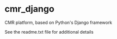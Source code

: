 # cmr_django
CMR platform, based on Python's Django framework  
  
See the readme.txt file for additional details
